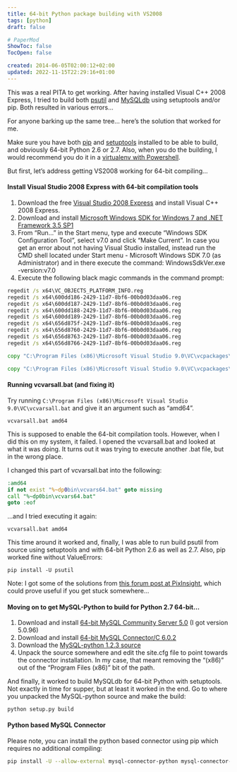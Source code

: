 ```yaml
---
title: 64-bit Python package building with VS2008
tags: [python]
draft: false

# PaperMod
ShowToc: false
TocOpen: false

created: 2014-06-05T02:00:12+02:00
updated: 2022-11-15T22:29:16+01:00
---
```


This was a real PITA to get working. After having installed Visual C++ 2008 Express, I tried to build both [psutil](https://code.google.com/archive/p/psutil/) and [MySQLdb](http://sourceforge.net/projects/mysql-python/) using setuptools and/or pip. Both resulted in various errors…



For anyone barking up the same tree… here’s the solution that worked for me.

Make sure you have both [pip](https://pypi.python.org/pypi/pip) and [setuptools](https://pypi.python.org/pypi/setuptools) installed to be able to build, and obviously 64-bit Python 2.6 or 2.7. Also, when you do the building, I would recommend you do it in a [virtualenv with Powershell](http://www.tylerbutler.com/2012/05/how-to-install-python-pip-and-virtualenv-on-windows-with-powershell/).

But first, let’s address getting VS2008 working for 64-bit compiling...

#### Install Visual Studio 2008 Express with 64-bit compilation tools

1. Download the free [Visual Studio 2008 Express](http://download.microsoft.com/download/8/B/5/8B5804AD-4990-40D0-A6AA-CE894CBBB3DC/VS2008ExpressENUX1397868.iso) and install Visual C++ 2008 Express.
2. Download and install [Microsoft Windows SDK for Windows 7 and .NET Framework 3.5 SP1](https://www.microsoft.com/en-us/download/details.aspx?id=3138)
3. From “Run...” in the Start menu, type and execute “Windows SDK Configuration Tool”, select v7.0 and click “Make Current”. In case you get an error about not having Visual Studio installed, instead run the CMD shell located under Start menu - Microsoft Windows SDK 7.0 (as Administrator) and in there execute the command: WindowsSdkVer.exe -version:v7.0
4. Execute the following black magic commands in the command prompt:


```bat
regedit /s x64\VC_OBJECTS_PLATFORM_INFO.reg
regedit /s x64\600dd186-2429-11d7-8bf6-00b0d03daa06.reg
regedit /s x64\600dd187-2429-11d7-8bf6-00b0d03daa06.reg
regedit /s x64\600dd188-2429-11d7-8bf6-00b0d03daa06.reg
regedit /s x64\600dd189-2429-11d7-8bf6-00b0d03daa06.reg
regedit /s x64\656d875f-2429-11d7-8bf6-00b0d03daa06.reg
regedit /s x64\656d8760-2429-11d7-8bf6-00b0d03daa06.reg
regedit /s x64\656d8763-2429-11d7-8bf6-00b0d03daa06.reg
regedit /s x64\656d8766-2429-11d7-8bf6-00b0d03daa06.reg

copy "C:\Program Files (x86)\Microsoft Visual Studio 9.0\VC\vcpackages\AMD64.VCPlatform.config" "C:\Program Files (x86)\Microsoft Visual Studio 9.0\VC\vcpackages\AMD64.VCPlatform.Express.config"

copy "C:\Program Files (x86)\Microsoft Visual Studio 9.0\VC\vcpackages\Itanium.VCPlatform.config" "C:\Program Files (x86)\Microsoft Visual Studio 9.0\VC\vcpackages\Itanium.VCPlatform.Express.config"
```


#### Running vcvarsall.bat (and fixing it)

Try running `C:\Program Files (x86)\Microsoft Visual Studio 9.0\VC\vcvarsall.bat` and give it an argument such as “amd64”.

    vcvarsall.bat amd64


This is supposed to enable the 64-bit compilation tools. However, when I did this on my system, it failed. I opened the vcvarsall.bat and looked at what it was doing. It turns out it was trying to execute another .bat file, but in the wrong place.

I changed this part of vcvarsall.bat into the following:

```bat
:amd64
if not exist "%~dp0bin\vcvars64.bat" goto missing
call "%~dp0bin\vcvars64.bat"
goto :eof
```

...and I tried executing it again:

    vcvarsall.bat amd64

This time around it worked and, finally, I was able to run build psutil from source using setuptools and with 64-bit Python 2.6 as well as 2.7. Also, pip worked fine without ValueErrors:

    pip install -U psutil

Note: I got some of the solutions from [this forum post at PixInsight](http://pixinsight.com/forum/index.php?topic=1902.0), which could prove useful if you get stuck somewhere...

#### Moving on to get MySQL-Python to build for Python 2.7 64-bit…

1. Download and install [64-bit MySQL Community Server 5.0](http://downloads.mysql.com/archives/community/) (I got version 5.0.96)
2. Download and install [64-bit MySQL Connector/C 6.0.2](http://downloads.mysql.com/archives/c-c/)
3. Download the [MySQL-python 1.2.3 source](http://sourceforge.net/projects/mysql-python/files/mysql-python/1.2.3/MySQL-python-1.2.3.tar.gz/download)
4. Unpack the source somewhere and edit the site.cfg file to point towards the connector installation. In my case, that meant removing the “(x86)” out of the “Program Files (x86)” bit of the path.

And finally, it worked to build MySQLdb for 64-bit Python with setuptools. Not exactly in time for supper, but at least it worked in the end. Go to where you unpacked the MySQL-python source and make the build:

    python setup.py build

#### Python based MySQL Connector

Please note, you can install the python based connector using pip which requires no additional compiling:

```bash
pip install -U --allow-external mysql-connector-python mysql-connector-python
```
